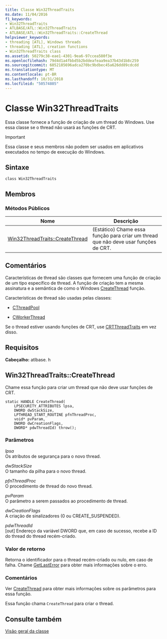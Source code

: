 ```yaml
---
title: Classe Win32ThreadTraits
ms.date: 11/04/2016
f1_keywords:
- Win32ThreadTraits
- ATLBASE/ATL::Win32ThreadTraits
- ATLBASE/ATL::Win32ThreadTraits::CreateThread
helpviewer_keywords:
- threading [ATL], Windows threads
- threading [ATL], creation functions
- Win32ThreadTraits class
ms.assetid: 50279c38-eae1-4301-9ea6-97ccea580f3e
ms.openlocfilehash: 79d4d1a4fbbd5b2bddeafeaa9ea37b43d1b8c259
ms.sourcegitcommit: 6052185696adca270bc9bdbec45a626dd89cdcdd
ms.translationtype: MT
ms.contentlocale: pt-BR
ms.lasthandoff: 10/31/2018
ms.locfileid: "50574805"
---
```

# <a name="win32threadtraits-class"></a>Classe Win32ThreadTraits

Essa classe fornece a função de criação de um thread do Windows. Use essa classe se o thread não usará as funções de CRT.

> [!IMPORTANT]
>  Essa classe e seus membros não podem ser usados em aplicativos executados no tempo de execução do Windows.

## <a name="syntax"></a>Sintaxe

```
class Win32ThreadTraits
```

## <a name="members"></a>Membros

### <a name="public-methods"></a>Métodos Públicos

|Nome|Descrição|
|----------|-----------------|
|[Win32ThreadTraits::CreateThread](#createthread)|(Estático) Chame essa função para criar um thread que não deve usar funções de CRT.|

## <a name="remarks"></a>Comentários

Características de thread são classes que fornecem uma função de criação de um tipo específico de thread. A função de criação tem a mesma assinatura e a semântica de como o Windows [CreateThread](/windows/desktop/api/processthreadsapi/nf-processthreadsapi-createthread) função.

Características de thread são usadas pelas classes:

- [CThreadPool](../../atl/reference/cthreadpool-class.md)

- [CWorkerThread](../../atl/reference/cworkerthread-class.md)

Se o thread estiver usando funções de CRT, use [CRTThreadTraits](../../atl/reference/crtthreadtraits-class.md) em vez disso.

## <a name="requirements"></a>Requisitos

**Cabeçalho:** atlbase. h

##  <a name="createthread"></a>  Win32ThreadTraits::CreateThread

Chame essa função para criar um thread que não deve usar funções de CRT.

```
static HANDLE CreateThread(
    LPSECURITY_ATTRIBUTES lpsa,
    DWORD dwStackSize,
    LPTHREAD_START_ROUTINE pfnThreadProc,
    void* pvParam,
    DWORD dwCreationFlags,
    DWORD* pdwThreadId) throw();
```

### <a name="parameters"></a>Parâmetros

*lpsa*<br/>
Os atributos de segurança para o novo thread.

*dwStackSize*<br/>
O tamanho da pilha para o novo thread.

*pfnThreadProc*<br/>
O procedimento de thread do novo thread.

*pvParam*<br/>
O parâmetro a serem passados ao procedimento de thread.

*dwCreationFlags*<br/>
A criação de sinalizadores (0 ou CREATE_SUSPENDED).

*pdwThreadId*<br/>
[out] Endereço da variável DWORD que, em caso de sucesso, recebe a ID do thread do thread recém-criado.

### <a name="return-value"></a>Valor de retorno

Retorna o identificador para o thread recém-criado ou nulo, em caso de falha. Chame [GetLastError](https://msdn.microsoft.com/library/windows/desktop/ms679360) para obter mais informações sobre o erro.

### <a name="remarks"></a>Comentários

Ver [CreateThread](/windows/desktop/api/processthreadsapi/nf-processthreadsapi-createthread) para obter mais informações sobre os parâmetros para essa função.

Essa função chama `CreateThread` para criar o thread.

## <a name="see-also"></a>Consulte também

[Visão geral da classe](../../atl/atl-class-overview.md)
